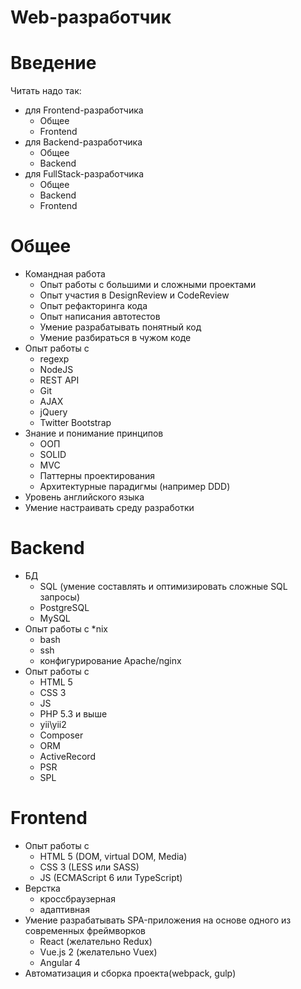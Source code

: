 Web-разработчик
===

# Введение

Читать надо так:

* для Frontend-разработчика
	* Общее
	* Frontend
* для Backend-разработчика
	* Общее
	* Backend
* для FullStack-разработчика
	* Общее
	* Backend
	* Frontend

# Общее

* Командная работа
	* Опыт работы с большими и сложными проектами
	* Опыт участия в DesignReview и CodeReview
	* Опыт рефакторинга кода
	* Опыт написания автотестов
	* Умение разрабатывать понятный код
	* Умение разбираться в чужом коде
* Опыт работы с
	* regexp
	* NodeJS
	* REST API
	* Git
	* AJAX
	* jQuery
	* Twitter Bootstrap
* Знание и понимание принципов
	* ООП
	* SOLID
	* MVC
	* Паттерны проектирования
	* Архитектурные парадигмы (например DDD)
* Уровень английского языка
* Умение настраивать среду разработки

# Backend

* БД
	* SQL (умение составлять и оптимизировать сложные SQL запросы)
	* PostgreSQL
	* MySQL
* Опыт работы с *nix
	* bash
	* ssh
	* конфигурирование Apache/nginx
* Опыт работы с
	* HTML 5
	* CSS 3
	* JS
	* PHP 5.3 и выше
	* yii\yii2
	* Composer
	* ORM
	* ActiveRecord
	* PSR
	* SPL

# Frontend

* Опыт работы с
	* HTML 5 (DOM, virtual DOM, Media)
	* CSS 3 (LESS или SASS)
	* JS (ECMAScript 6 или TypeScript)
* Верстка
	* кроссбраузерная
	* адаптивная
* Умение разрабатывать SPA-приложения на основе одного из современных фреймворков
	* React (желательно Redux)
	* Vue.js 2 (желательно Vuex)
	* Angular 4
* Автоматизация и сборка проекта(webpack, gulp)
